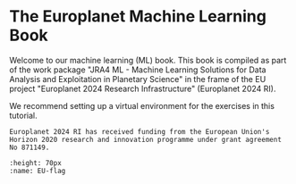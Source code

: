 The Europlanet Machine Learning Book
=============================================

Welcome to our machine learning (ML) book. This book is compiled as part of the work package "JRA4 ML - Machine Learning Solutions for Data Analysis and Exploitation in Planetary Science" in the frame of the EU project "Europlanet 2024 Research Infrastructure" (Europlanet 2024 RI).

We recommend setting up a virtual environment for the exercises in this tutorial.


```{attention}
Europlanet 2024 RI has received funding from the European Union's Horizon 2020 research and innovation programme under grant agreement No 871149.
```
```{figure} ./images/EU_flag.jpg
:height: 70px
:name: EU-flag
```
